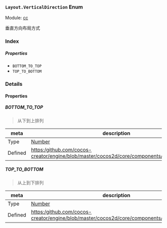 ### `Layout.VerticalDirection` Enum



Module: [cc](../modules/cc.md)




垂直方向布局方式

### Index

##### Properties

  - `BOTTOM_TO_TOP`
  - `TOP_TO_BOTTOM`

### Details

#### Properties


##### BOTTOM_TO_TOP

> 从下到上排列

| meta | description |
|------|-------------|
| Type | <a href="https://developer.mozilla.org/en/JavaScript/Reference/Global_Objects/Number" class="crosslink external" target="_blank">Number</a> |
| Defined | [https:/github.com/cocos-creator/engine/blob/master/cocos2d/core/components/CCLayout.js:117](https:/github.com/cocos-creator/engine/blob/master/cocos2d/core/components/CCLayout.js#L117) |



##### TOP_TO_BOTTOM

> 从上到下排列

| meta | description |
|------|-------------|
| Type | <a href="https://developer.mozilla.org/en/JavaScript/Reference/Global_Objects/Number" class="crosslink external" target="_blank">Number</a> |
| Defined | [https:/github.com/cocos-creator/engine/blob/master/cocos2d/core/components/CCLayout.js:123](https:/github.com/cocos-creator/engine/blob/master/cocos2d/core/components/CCLayout.js#L123) |


